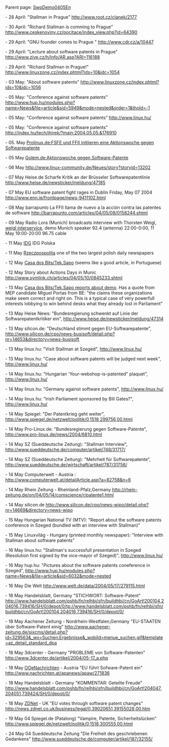 Parent page: [SwpDemo0405En](SwpDemo0405En "wikilink")

\- 28 April: \"Stallman in Prague\" <http://www.root.cz/clanek/2177>

\- 30 April: \"Richard Stallman is comming to Prague\"
<http://www.ceskenoviny.cz/pocitace/index_view.php?id=64390>

\- 29 April: \"GNU founder comes to Prague \"
<http://www.cdr.cz/a/10447>

\- 29 April: \"Lecture about software patents in Prague\"
<http://www.zive.cz/h/Info/AR.asp?ARI=116188>

\- 29 April: \"Richard Stallman in Prague!\"
<http://www.linuxzone.cz/index.phtml?ids=10&idc=1054>

\- 03 May: \"About software patents\"
<http://www.linuxzone.cz/index.phtml?ids=10&idc=1056>

\- 05 May: \"Conference against software patents\"
<http://www.hup.hu/modules.php?name=News&file=article&sid=5949&mode=nested&order=1&thold=-1>

\- 05 May: \"Conference against software patents\"
<http://www.linux.hu/>

\- 05 May: \"Conference against software patents\"
<http://index.hu/tech/ihirek/?main:2004.05.05.&176910>

\- 05. May [Prolinux.de:FSFE und FFII initiieren eine Aktionswoche gegen
Softwarepatente](http://www.pro-linux.de/news/2004/6774.html "wikilink")

\- 05 May [Golem.de:Aktionswoche gegen Software-Patente
](http://www.golem.de/0405/31106.html "wikilink")

\- 06 May <http://www.linux-community.de/Neues/story?storyid=13202>

\- 07 May Heise.de Scharfe Kritik an der Brüsseler Softwarepatentlinie
<http://www.heise.de/newsticker/meldung/47185>

\- 07 May EU software patent fight rages in Dublin Friday, May 07 2004
<http://www.enn.ie/frontpage/news-9411102.html>

\- 08 May barrapunto La FFII llama de nuevo a la acción contra las
patentes de software
<http://barrapunto.com/articles/04/05/08/0158244.shtml>

\- 09 May Radio Lora (Munich) broadcasts interview with Thorsten Weigl,
[weigl interservice](http://www.weigl.de/ "wikilink"), demo Munich
speaker 92.4 (antenna) 22:00-0:00, 11 May 19:00-20:00 96.75 cable

\- 11 May [IDG](http://www.idg.pl/news/66395.html "wikilink") IDG Polska

\- 11 May
[Rzeczpospolita](http://www.rzeczpospolita.pl/gazeta/wydanie_040511/ekonomia/ekonomia_a_7.html "wikilink")
one of the two largest polish daily newspapers

\- 12 May [Casa dos
Bits/Tek.Sapo](http://tek.sapo.pt/4L0/467835.html "wikilink") (seems
like a good article, in Portuguese)

\- 12 May Story about Actions Days in Munic
<http://www.symlink.ch/articles/04/05/10/0845233.shtml>

\- 13 May [Casa dos Bits/Tek.Sapo reports about
demo](http://tek.sapo.pt/4L0/468043.html "wikilink"). Has a quote from
MEP candidate Miguel Portas from BE: \"the claims these organizations
make seem correct and right on. This is a typical case of very powerfull
interests lobbying to win behind desks what they already lost in
Parliament\"

\- 13 May Heise News: \"Bundesregierung schwenkt auf Linie der
Softwarepatentkritiker ein\",
<http://www.heise.de/newsticker/meldung/47314>

\- 13 May silicon.de: \"Deutschland stimmt gegen EU-Softwarepatente\",
<http://www.silicon.de/cpo/news-busisoft/detail.php?nr=14653&directory=news-busisoft>

\- 13 May linux.hu: \"Visit Stallman at Szeged\", <http://www.linux.hu/>

\- 13 May linux.hu: \"Case about software patents will be judged next
week\", <http://www.linux.hu/>

\- 14 May linux.hu: \"Hungarian \'Your-webshop-is-patented\" plaquet\",
<http://www.linux.hu/>

\- 14 May linux.hu: \"Germany against software patents\",
<http://www.linux.hu/>

\- 14 May linux.hu: \"Irish Parliament sponsored by Bill Gates?\",
<http://www.linux.hu/>

\- 14 May Spiegel: \"Der Patentkrieg geht weiter\",
<http://www.spiegel.de/netzwelt/politik/0,1518,299756,00.html>

\- 14 May Pro-Linux.de: \"Bundesregierung gegen Software-Patente\",
<http://www.pro-linux.de/news/2004/6810.html>

\- 14 May SZ (Sueddeutsche Zeitung): \"Stallman Interview\",
<http://www.sueddeutsche.de/computer/artikel/748/31717/>

\- 14 May SZ (Sueddeutsche Zeitung): \"Mehrheit für Softwarepatente\",
<http://www.sueddeutsche.de/wirtschaft/artikel/787/31756/>

\- 14 May Computerwelt - Austria :
<http://www.computerwelt.at/detailArticle.asp?a=82758&n=6>

\- 14 May Rhein Zeitung - Rheinland-Pfalz,Germany
<http://rhein-zeitung.de/on/04/05/14/comscience/r/patente1.html>

\- 14 May silicon.de
<http://www.silicon.de/cpo/news-wipo/detail.php?nr=14669&directory=news-wipo>

\- 15 May Hungarian National TV (MTV): \"Report about the software
patents conference in Szeged (bundled with an interview with Stallman)\"

\- 15 May Linuxvilág - Hungary (printed monthly newspaper): \"Interview
with Stallman about software patents\"

\- 16 May linux.hu: \"Stallman\'s successfull presentation in Szeged
(Resolution first signed by the vice-mayor of Szeged)\",
<http://www.linux.hu/>

\- 16 May hup.hu: \"Pictures about the software patents coneference in
Szeged\",
<http://www.hup.hu/modules.php?name=News&file=article&sid=6032&mode=nested>

\- 16 May Die Welt <http://www.welt.de/data/2004/05/17/279115.html>

\- 18 May Handelsblatt, Germany \"STICHWORT: Software-Patent\"
<http://www.handelsblatt.com/pshb/fn/relhbi/sfn/buildhbi/cn/GoArt!200104,204016,739416/SH/0/depot/0/tp://www.handelsblatt.com/pshb/fn/relhbi/sfn/buildhbi/cn/GoArt!200104,204016,739416/SH/0/depot/0/>

\- 18 May Aachener Zeitung - Nordrhein-Westfalen,Germany \"EU-STAATEN
über Software-Patent einig\"
<http://www.aachener-zeitung.de/sixcms/detail.php?id=329563&_wo=Suchen:Ergebnisse&_wobild=menue_suchen.gif&template=az_detail_standard_dpa>

\- 18 May 3dcenter - Germany \"PROBLEME von Software-Patenten\"
<http://www.3dcenter.de/artikel/2004/05-17_a.php>

\- 18 May [OOeNachrichten](OOeNachrichten "wikilink") - Austria \"EU
führt Sofware-Patent ein\"
<http://www.nachrichten.at/apanews/apaw/271836>

\- 18 May Handelsblatt - Germany \"KOMMENTAR: Geteilte Freude\"
<http://www.handelsblatt.com/pshb/fn/relhbi/sfn/buildhbi/cn/GoArt!204047,204051,739424/SH/0/depot/0/>

\- 18 May [ZDNet](ZDNet "wikilink") - UK \"EU votes through software
patent changes\"
<http://news.zdnet.co.uk/business/legal/0,39020651,39155028,00.htm>

\- 19 May 04 Spiegel.de (Patalong) \"Vampire, Patente,
Sicherheitslücken\"
<http://www.spiegel.de/netzwelt/politik/0,1518,300555,00.html>

\- 24 May 04 Sueddeutsche Zeitung \"Die Freiheit des geschriebenen
Gedankens\" <http://www.sueddeutsche.de/computer/artikel/187/32155/>
